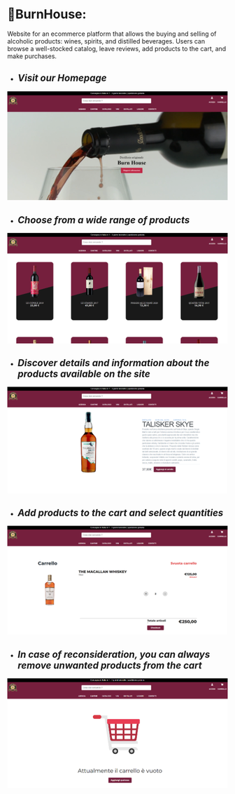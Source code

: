 # 🍷**BurnHouse**:
Website for an ecommerce platform that allows the buying and selling of alcoholic products: wines, spirits, and distilled beverages. Users can browse a well-stocked catalog, leave reviews, add products to the cart, and make purchases.

* ##  _Visit our Homepage_
![Home](./home.PNG)


* ## _Choose from a wide range of products_
![Catalogue](./catalogue.PNG)


* ## _Discover details and information about the products available on the site_
![Product](./product.PNG)


* ## _Add products to the cart and select quantities_
![Cart](./cart.PNG)


* ## _In case of reconsideration, you can always remove unwanted products from the cart_
![Empty Cart](./emptyCart.PNG)

